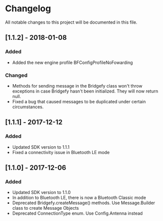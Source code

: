 # Changelog
All notable changes to this project will be documented in this file.


## [1.1.2] - 2018-01-08
### Added
- Added the new engine profile BFConfigProfileNoFowarding

### Changed
- Methods for sending message in the Bridgefy class won't throw exceptions in case Bridgefy hasn't been initialized.
They will now return null.
- Fixed a bug that caused messages to be duplicated under certain circumstances.




## [1.1.1] - 2017-12-12
### Added
- Updated SDK version to 1.1.1
- Fixed a connectivity issue in Bluetooth LE mode


## [1.1.0] - 2017-12-06
### Added
- Updated SDK version to 1.1.0
- In addition to Bluetooth LE, there is now a Bluetooth Classic mode
- Deprecated Bridgefy.createMessage() methods. Use Message.Builder class to create Message Objects
- Deprecated ConnectionType enum. Use Config.Antenna instead



